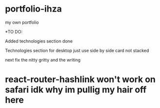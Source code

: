 # portfolio-ihza
my own portfolio


*TO DO:

Added technologies section done

Technologies section for desktop just use side by side card not stacked

next fix the nitty gritty and the writing

# react-router-hashlink won't work on safari idk why im pullig my hair off here
